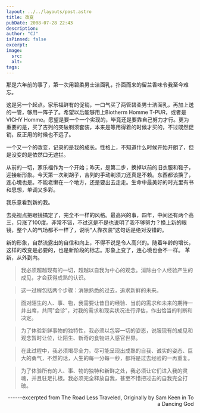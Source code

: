 ```yaml
---
layout: ../../layouts/post.astro
title: 改变
pubDate: 2008-07-28 22:43
description: 
author: "CJ"
isPinned: false
excerpt: 
image:
  src:
  alt:
tags: 
---
```

那是六年前的事了，第一次用碧柔男士洁面乳，扑面而来的留兰香味令我至今难忘。

这是另一个起点。家乐福鲜有的促销，一口气买了两管碧柔男士洁面乳，再加上送的一管，够用一阵子了。希望以后能够用上Biotherm Homme T-PUR，或者是VICHY Homme。愿望是要一个一个实现的，毕竟还是要靠自己努力才行。更为重要的是，买了吉列的突破剃须套装，本来是等用得着的时候才买的，不过既然促销，反正用的时候也不远了。

一个又一个的改变，记录的是我的成长。性格上，不知道什么时候开始开朗了，但是没变的是依然口无遮拦。

从前的一切，家乐福作为一个开始；昨天，是第二步，换掉以前的旧衣服和鞋子，迎接新形象。今天第一次剃胡子，吉列的手动剃须刀还真是不赖。东西都该换了，连心境也是。不能老懒在一个地方，还是要出去走走。生命中最美好的时光里有书和思想，单调又多彩。

我乐意看到新的我。

去亮视点把眼镜搞定了，完全不一样的风格。最高兴的事，四年，中间还有两个高三，只涨了100度。非常不错，不过这是不是也说明了我不够努力？换上新的眼镜，整个人的气场都不一样了，说明“人靠衣装”这句话是绝对没错的。

新的形象，自然流露出的自信和向上，不得不说是令人高兴的。随着年龄的增长，这样的改变是必要的，也是新阶段的标志。形象上变了，连心境也会不一样。 革新，从外到内。
>我必须超越现有的一切，超越以自我为中心的观念。消除由个人经验产生的成见，才会获得成熟的认识。

>这一过程包括两个步骤：消除熟悉的过去，追求新鲜的未来。

>面对陌生的人、事、物，我需要让昔日的经验、当前的需求和未来的期待一并出席，共同"会诊"，对我的需求和现实状况进行评估，作出恰当的判断和决定。

>为了体验新鲜事物的独特性，我必须以包容一切的姿态，说服现有的成见和观念暂时让位，让陌生、新奇的食物进入感官世界。

>在此过程中，我必须竭尽全力。尽可能呈现出成熟的自我、诚实的姿态、巨大的勇气，不然的话，人生的每一分每一秒，都将是过去经验的一再重复。

>为了体验所有的人、事、物的独特和新鲜之处，我必须让它们进入我的灵魂，并且驻足扎根。我必须完全释放自我，甚至不惜把过去的自我完全打破。
<p style="text-align: right;">------excerpted from The Road Less Traveled, Originally by Sam Keen in To a Dancing God</p>

